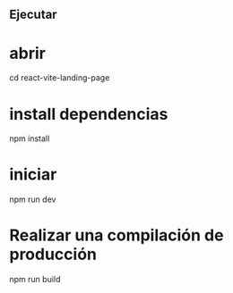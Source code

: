 ## Ejecutar

# abrir
cd react-vite-landing-page

# install dependencias
npm install


# iniciar
npm run dev

# Realizar una compilación de producción
npm run build
```

